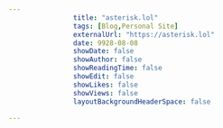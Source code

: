 ---
                title: "asterisk.lol"
                tags: [Blog,Personal Site]
                externalUrl: "https://asterisk.lol"
                date: 9928-08-08
                showDate: false
                showAuthor: false
                showReadingTime: false
                showEdit: false
                showLikes: false
                showViews: false
                layoutBackgroundHeaderSpace: false
                ---
